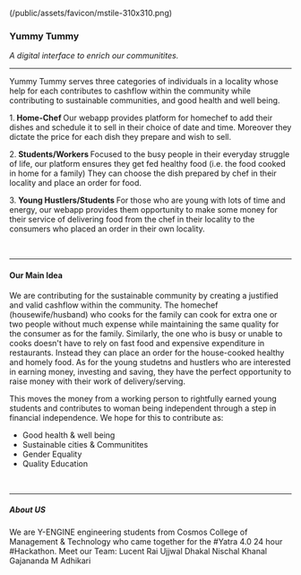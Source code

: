 (/public/assets/favicon/mstile-310x310.png)

<h3>Yummy Tummy<br/></h3>
<i>A digital interface to enrich our communitites.</i><br/><hr>

Yummy Tummy serves three categories of individuals in a locality whose help for each contributes to cashflow within the community while contributing to sustainable communities, and good health and well being. </br>

1.<b> Home-Chef </b>
  Our webapp provides platform for homechef to add their dishes and schedule it to sell in their choice of date and time.
  Moreover they dictate the price for each dish they prepare and wish to sell.
 
2.<b> Students/Workers </b>
  Focused to the busy people in their everyday struggle of life, our platform ensures they get fed healthy food (i.e. the food cooked in home for a family)
  They can choose the dish prepared by chef in their locality and place an order for food.
  
 3.<b> Young Hustlers/Students </b>
   For those who are young with lots of time and energy, our webapp provides them opportunity to make some money for their service of delivering food from    the chef in their locality to the consumers who placed an order in their own locality.
 
<br/><hr>
<h4>Our Main Idea</h4>

We are contributing for the sustainable community by creating a justified and valid cashflow within the community. 
The homechef (housewife/husband) who cooks for the family can cook for extra one or two people without much expense while maintaining the same quality for the consumer as for the family. 
Similarly, the one who is busy or unable to cooks doesn't have to rely on fast food and expensive expenditure in restaurants. Instead they can place an order for the house-cooked healthy and homely food.
As for the young studetns and hustlers who are interested in earning money, investing and saving, they have the perfect opportunity to raise money with their work of delivery/serving.

This moves the money from a working person to rightfully earned young students and contributes to woman being independent through a step in financial independence.
We hope for this to contribute as:
<ul><li>Good health & well being</li>
  <li>Sustainable cities & Communitites</li>
  <li>Gender Equality</li>
  <li>Quality Education</li></ul>
  
  <br/><hr>
  
  <h5> About US </h5>
  We are Y-ENGINE engineering students from Cosmos College of Management & Technology who came together for the #Yatra 4.0 24 hour #Hackathon.
  Meet our Team:
  Lucent Rai
  Ujjwal Dhakal
  Nischal Khanal
  Gajananda M Adhikari
  

